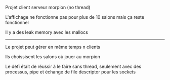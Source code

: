 Projet client serveur morpion (no thread)

L'affichage ne fonctionne pas pour plus de 10 salons mais ça reste fonctionnel

Il y a des leak memory avec les mallocs

_____________________________


Le projet peut gérer en même temps n clients

Ils choissisent les salons où jouer au morpion

Le défi était de réussir à le faire sans thread, seulement avec des processus, pipe et échange de file descriptor pour les sockets